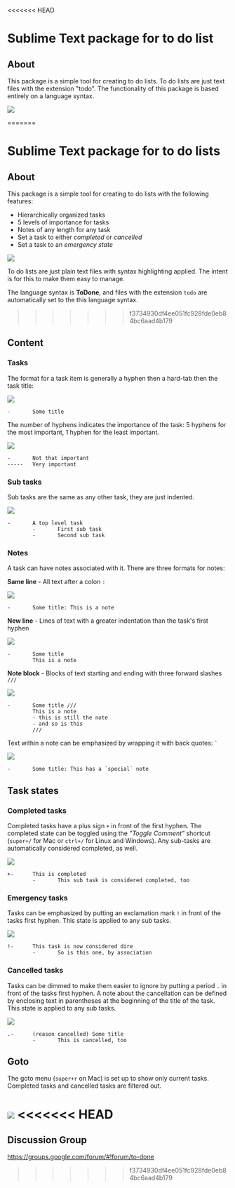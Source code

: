 <<<<<<< HEAD
# Sublime Text package for to do list

## About

This package is a simple tool for creating to do lists. To do lists are just text files with the extension "todo". The functionality of this package is based entirely on a language syntax.

![](https://raw.github.com/tiffon/sublime-to-done/master/img/example.png)

=======
# Sublime Text package for to do lists

## About

This package is a simple tool for creating to do lists with the following features:

* Hierarchically organized tasks
* 5 levels of importance for tasks
* Notes of any length for any task
* Set a task to either _completed_ or _cancelled_
* Set a task to an _emergency state_

![](https://raw.github.com/tiffon/sublime-to-done/master/img/example.png)

To do lists are just plain text files with syntax highlighting applied. The intent is for this to make them easy to manage.

The language syntax is **ToDone**, and files with the extension `todo` are automatically set to the this language syntax.

>>>>>>> f3734930df4ee051fc928fde0eb84bc6aad4b179
## Content

### Tasks

The format for a task item is generally a hyphen then a hard-tab then the task title:

![](https://raw.github.com/tiffon/sublime-to-done/master/img/basic-task.png)

```
-       Some title
```

The number of hyphens indicates the importance of the task: 5 hyphens for the most important, 1 hyphen for the least important.

![](https://raw.github.com/tiffon/sublime-to-done/master/img/task-importance.png)

```
-       Not that important
-----   Very important
```

### Sub tasks

Sub tasks are the same as any other task, they are just indented.

![](https://raw.github.com/tiffon/sublime-to-done/master/img/sub-tasks.png)

```
-       A top level task
        -       First sub task
        -       Second sub task
```

### Notes

A task can have notes associated with it. There are three formats for notes:

**Same line** - All text after a colon `:`

![](https://raw.github.com/tiffon/sublime-to-done/master/img/note-same-line.png)

```
-       Some title: This is a note
```

**New line** - Lines of text with a greater indentation than the task's first hyphen

![](https://raw.github.com/tiffon/sublime-to-done/master/img/note-new-line.png)

```
-       Some title
        This is a note
```

**Note block** - Blocks of text starting and ending with three forward slashes `///`

![](https://raw.github.com/tiffon/sublime-to-done/master/img/note-block.png)

```
-       Some title ///
        This is a note
        - this is still the note
        - and so is this
        ///
```

Text within a note can be emphasized by wrapping it with back quotes: `` ` ``

![](https://raw.github.com/tiffon/sublime-to-done/master/img/note-emphasis.png)

```
-       Some title: This has a `special` note
```

## Task states

### Completed tasks

Completed tasks have a plus sign `+` in front of the first hyphen. The completed state can be toggled using the _"Toggle Comment"_ shortcut (`super+/` for Mac or `ctrl+/` for Linux and Windows). Any sub-tasks are automatically considered completed, as well.

![](https://raw.github.com/tiffon/sublime-to-done/master/img/task-state-completed.png)

```
+-      This is completed
        -       This sub task is considered completed, too
```

### Emergency tasks

Tasks can be emphasized by putting an exclamation mark `!` in front of the tasks first hyphen. This state is applied to any sub tasks.

![](https://raw.github.com/tiffon/sublime-to-done/master/img/task-state-emergency.png)

```
!-      This task is now considered dire
        -       So is this one, by association
```

### Cancelled tasks

Tasks can be dimmed to make them easier to ignore by putting a period `.` in front of the tasks first hyphen. A note about the cancellation can be defined by enclosing text in parentheses at the beginning of the title of the task. This state is applied to any sub tasks.

![](https://raw.github.com/tiffon/sublime-to-done/master/img/task-state-cancelled.png)

```
.-      (reason cancelled) Some title
        -       This is cancelled, too
```

## Goto

The goto menu (`super+r` on Mac) is set up to show only current tasks. Completed tasks and cancelled tasks are filtered out.

![](https://raw.github.com/tiffon/sublime-to-done/master/img/example-goto.png)
<<<<<<< HEAD
=======

## Discussion Group

https://groups.google.com/forum/#!forum/to-done
>>>>>>> f3734930df4ee051fc928fde0eb84bc6aad4b179
